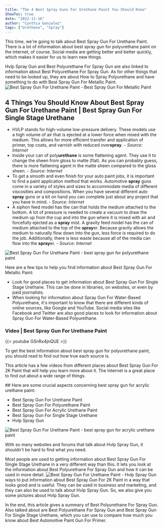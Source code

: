 ```yaml
---
title: "The 4 Best Spray Guns For Urethane Paint You Should Know"
ShowToc: true 
date: "2022-11-16"
author: "Cynthia Gonzalez" 
tags: ["Urethane", "Spray"]
---
```


	
This time, we're going to talk about Best Spray Gun For Urethane Paint. There is a lot of information about best spray gun for polyurethane paint on the internet, of course. Social media are getting better and better quickly, which makes it easier for us to learn new things.

Hvlp Spray Gun and Best Polyurethane For Spray Gun are also linked to information about Best Polyurethane For Spray Gun. As for other things that need to be looked up, they are about How to Spray Polyurethane and have something to do with Best Spray Gun For Metallic Paint.
<img loading="lazy" src="https://i5.walmartimages.com/asr/164f9b65-8988-45c1-b146-bc31317baa49_1.7bb73e5b752c89fe18f580ca20dc64d1.jpeg" onerror="this.onerror=null;this.src='https://blogger.googleusercontent.com/img/a/AVvXsEhe7F7TRXHtjiKvHb5vS7DmnxvpHiDyoYyYvm1nHB3Qp2_w3BnM6A2eq4v7FYxCC9bfZt3a9vIMtAYEKUiaDQbHMg-ViyGmRIj39MLp0bGFfgfYw1Dc9q_H-T0wiTm3l0Uq42dETrN9eC8aGJ9_IORZsxST1AcLR7np1koOfcc7tnHa4S8Mwz_xD9d0=s16000';" alt="Best Spray Gun For Urethane Paint - Best Spray Gun For Metallic Paint" >

## 4 Things You Should Know About Best Spray Gun For Urethane Paint | Best Spray Gun For Single Stage Urethane
-   HVLP stands for high-volume low-pressure delivery. These models use a high volume of air that is ejected at a lower force when mixed with the medium. This allows for more efficient transfer and application of primer, top coats, and varnish with reduced over**spray**. - <cite>Source: Internet</cite>
-   Inside your can of poly**urethane** is some flattening agent. They use it to change the sheen from gloss to matte (flat). As you can probably guess, there is more flattening agent in the matte sheen compared to the gloss sheen. - <cite>Source: Internet</cite>
-   To get a smooth and even finish for your auto paint jobs, it is important to find a paint application method that works. Automotive **spray** guns come in a variety of styles and sizes to accommodate media of different viscosities and compositions. When you have several different auto **spray** guns or a kit on hand you can complete just about any project that you have in mind. - <cite>Source: Internet</cite>
-   A siphon feed model has the can that holds the medium attached to the bottom. A lot of pressure is needed to create a vacuum to draw the medium up from the cup and into the gun where it is mixed with air and forcefully ejected as a **spray** mist. A gravity feed model has the can of medium attached to the top of the **spray**er. Because gravity allows the medium to naturally flow down into the gun, less force is required to do the job. Additionally, there is less waste because all of the media can flow into the **spray**er. - <cite>Source: Internet</cite>


<img loading="lazy" src="https://ae01.alicdn.com/kf/HTB1saPjSXXXXXaNXXXXq6xXFXXX3.jpg?size=487309&height=960&width=960&hash=cb0da9290c0cb1ed4e5473a91135d874" onerror="this.onerror=null;this.src='https://blogger.googleusercontent.com/img/a/AVvXsEhe7F7TRXHtjiKvHb5vS7DmnxvpHiDyoYyYvm1nHB3Qp2_w3BnM6A2eq4v7FYxCC9bfZt3a9vIMtAYEKUiaDQbHMg-ViyGmRIj39MLp0bGFfgfYw1Dc9q_H-T0wiTm3l0Uq42dETrN9eC8aGJ9_IORZsxST1AcLR7np1koOfcc7tnHa4S8Mwz_xD9d0=s16000';" alt="Best Spray Gun For Urethane Paint - best spray gun for polyurethane paint" >

Here are a few tips to help you find information about Best Spray Gun For Metallic Paint:
- Look for good places to get information about Best Spray Gun For Single Stage Urethane. This can be done in libraries, on websites, or even by paid journalists.
- When looking for information about Spray Gun For Water-Based Polyurethane, it's important to know that there are different kinds of online sources, like Google and YouTube. Social media sites like Facebook and Twitter are also good places to look for information about Spray Gun For Water-Based Polyurethane.

### Video | Best Spray Gun For Urethane Paint
{{< youtube GSnRx4jnQUE >}} 

To get the best information about best spray gun for polyurethane paint, you should read to find out how true each source is.

This article has a few videos from different places about Best Spray Gun For 2K Paint that will help you learn more about it. The Internet is a great place to find out about a wide range of things.
<script async="async" data-cfasync="false" src="//normallydemandedalter.com/fe63df3c5408708b15d8dc3d9b206b31/invoke.js"></script>
<div id="container-fe63df3c5408708b15d8dc3d9b206b31"></div>
## Here are some crucial aspects concerning best spray gun for acrylic urethane paint:

- Best Spray Gun For Urethane Paint
- Best Spray Gun For Polyurethane Paint
- Best Spray Gun For Acrylic Urethane Paint
- Best Spray Gun For Single Stage Urethane
- Hvlp Spray Gun

 <img loading="lazy" src="http://i.ytimg.com/vi/wEecKiLUVY4/maxresdefault.jpg" onerror="this.onerror=null;this.src='https://blogger.googleusercontent.com/img/a/AVvXsEhe7F7TRXHtjiKvHb5vS7DmnxvpHiDyoYyYvm1nHB3Qp2_w3BnM6A2eq4v7FYxCC9bfZt3a9vIMtAYEKUiaDQbHMg-ViyGmRIj39MLp0bGFfgfYw1Dc9q_H-T0wiTm3l0Uq42dETrN9eC8aGJ9_IORZsxST1AcLR7np1koOfcc7tnHa4S8Mwz_xD9d0=s16000';" alt="Best Spray Gun For Urethane Paint - best spray gun for acrylic urethane paint" >

With so many websites and forums that talk about Hvlp Spray Gun, it shouldn't be hard to find what you need.

Most people are used to getting information about Best Spray Gun For Single Stage Urethane in a very different way than this. It lets you look at the information about Best Polyurethane For Spray Gun and how it can be used in more detail.
<img loading="lazy" src="https://ae01.alicdn.com/kf/HTB11HvxjDnI8KJjSszgq6A8ApXaF/2018-New-High-Quality-Airless-Spray-Gun-For-Graco-TItan-Wagner-Paint-Sprayers-With-517-Spray.jpg_640x640.jpg" onerror="this.onerror=null;this.src='https://blogger.googleusercontent.com/img/a/AVvXsEhe7F7TRXHtjiKvHb5vS7DmnxvpHiDyoYyYvm1nHB3Qp2_w3BnM6A2eq4v7FYxCC9bfZt3a9vIMtAYEKUiaDQbHMg-ViyGmRIj39MLp0bGFfgfYw1Dc9q_H-T0wiTm3l0Uq42dETrN9eC8aGJ9_IORZsxST1AcLR7np1koOfcc7tnHa4S8Mwz_xD9d0=s16000';" alt="Best Spray Gun For Urethane Paint - Hvlp Spray Gun" >
ways to put information about Best Spray Gun For 2K Paint in a way that looks good and is useful. They can be used in business and marketing, and they can also be used to talk about Hvlp Spray Gun. So, we also give you some pictures about Hvlp Spray Gun.

In the end, this article gives a summary of Best Polyurethane For Spray Gun. Also talked about are Best Polyurethane For Spray Gun and Best Spray Gun For Single Stage Urethane, which you can use to compare how much you know about Best Automotive Paint Gun For Primer.
	
	
	
	

